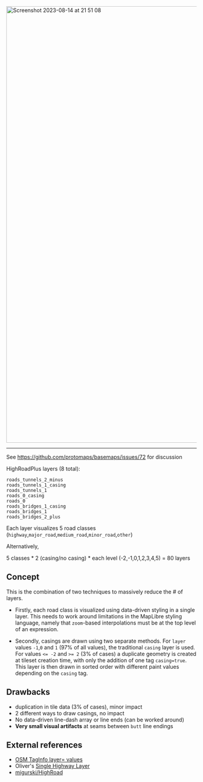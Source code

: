 <img width="1153" alt="Screenshot 2023-08-14 at 21 51 08" src="https://github.com/bdon/HighRoadPlus/assets/77501/d766eb64-df21-4378-b615-eaeee45cbee6">

---

See https://github.com/protomaps/basemaps/issues/72 for discussion

HighRoadPlus layers (8 total):

```
roads_tunnels_2_minus
roads_tunnels_1_casing
roads_tunnels_1
roads_0_casing
roads_0
roads_bridges_1_casing
roads_bridges_1
roads_bridges_2_plus
```

Each layer visualizes 5 road classes (`highway`,`major_road`,`medium_road`,`minor_road`,`other`)

Alternatively,

5 classes * 2 (casing/no casing) * each level (-2,-1,0,1,2,3,4,5) = 80 layers

## Concept

This is the combination of two techniques to massively reduce the # of layers.

* Firstly, each road class is visualized using data-driven styling in a single layer. This needs to work around limitations in the MapLibre styling language, namely that `zoom`-based interpolations must be at the top level of an expression.

* Secondly, casings are drawn using two separate methods. For `layer` values `-1`,`0` and `1` (97% of all values), the traditional `casing` layer is used. For values `<= -2` and `>= 2` (3% of cases) a duplicate geometry is created at tileset creation time, with only the addition of one tag `casing=true`. This layer is then drawn in sorted order with different paint values depending on the `casing` tag.

## Drawbacks

* duplication in tile data (3% of cases), minor impact
* 2 different ways to draw casings, no impact
* No data-driven line-dash array or line ends (can be worked around)
* **Very small visual artifacts** at seams between `butt` line endings



## External references

* [OSM TagInfo layer= values](https://taginfo.openstreetmap.org/keys/layer#values)
* Oliver's [Single Highway Layer](https://github.com/wipfli/single-highway-layer)
* [migurski/HighRoad](https://github.com/migurski/HighRoad)
